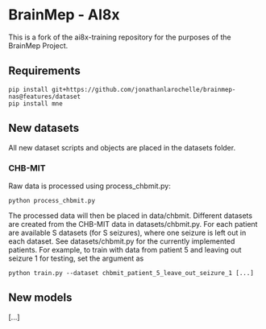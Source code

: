 # BrainMep - AI8x
This is a fork of the ai8x-training repository for the purposes of the BrainMep Project.

## Requirements
```
pip install git+https://github.com/jonathanlarochelle/brainmep-nas@features/dataset
pip install mne
```

## New datasets
All new dataset scripts and objects are placed in the datasets folder.

### CHB-MIT
Raw data is processed using process_chbmit.py:
```
python process_chbmit.py
```
The processed data will then be placed in data/chbmit.
Different datasets are created from the CHB-MIT data in datasets/chbmit.py.
For each patient are available S datasets (for S seizures), where one seizure is left out in each dataset.
See datasets/chbmit.py for the currently implemented patients.
For example, to train with data from patient 5 and leaving out seizure 1 for testing, set the argument as 
```
python train.py --dataset chbmit_patient_5_leave_out_seizure_1 [...]
```

## New models
[...]
